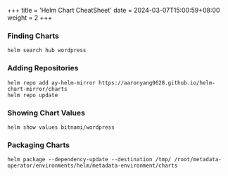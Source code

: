 +++
title = 'Helm Chart CheatSheet'
date = 2024-03-07T15:00:59+08:00
weight = 2
+++

### Finding Charts
```shell
helm search hub wordpress
```

### Adding Repositories
```shell
helm repo add ay-helm-mirror https://aaronyang0628.github.io/helm-chart-mirror/charts
helm repo update
```

### Showing Chart Values
```shell
helm show values bitnami/wordpress
```

### Packaging Charts
```shell
helm package --dependency-update --destination /tmp/ /root/metadata-operator/environments/helm/metadata-environment/charts
```
